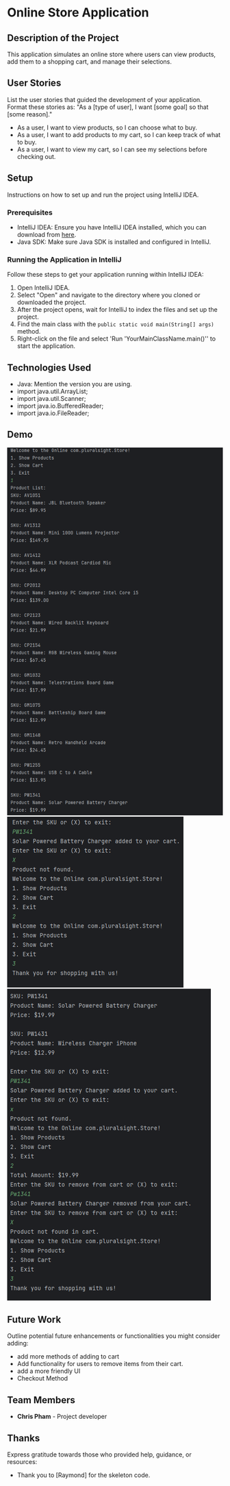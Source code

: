 # Online Store Application

## Description of the Project

This application simulates an online store where users can view products, add them to a shopping cart, and manage their selections.


## User Stories

List the user stories that guided the development of your application. Format these stories as: "As a [type of user], I want [some goal] so that [some reason]."

- As a user, I want to view products, so I can choose what to buy.
- As a user, I want to add products to my cart, so I can keep track of what to buy.
- As a user, I want to view my cart, so I can see my selections before checking out.

## Setup

Instructions on how to set up and run the project using IntelliJ IDEA.

### Prerequisites

- IntelliJ IDEA: Ensure you have IntelliJ IDEA installed, which you can download from [here](https://www.jetbrains.com/idea/download/).
- Java SDK: Make sure Java SDK is installed and configured in IntelliJ.

### Running the Application in IntelliJ

Follow these steps to get your application running within IntelliJ IDEA:

1. Open IntelliJ IDEA.
2. Select "Open" and navigate to the directory where you cloned or downloaded the project.
3. After the project opens, wait for IntelliJ to index the files and set up the project.
4. Find the main class with the `public static void main(String[] args)` method.
5. Right-click on the file and select 'Run 'YourMainClassName.main()'' to start the application.

## Technologies Used

- Java: Mention the version you are using.
- import java.util.ArrayList;
- import java.util.Scanner;
- import java.io.BufferedReader;
- import java.io.FileReader;

## Demo

<img alt="Screenshot 2024-10-24 015212.png" src="Screenshot%202024-10-24%20015212.png"/>
<img alt="Screenshot 2024-10-24 015231.png" src="Screenshot%202024-10-24%20015231.png"/>
<img alt="Screenshot 2024-10-24 015736.png" src="Screenshot%202024-10-24%20015736.png"/>

## Future Work

Outline potential future enhancements or functionalities you might consider adding:

- add more methods of adding to cart
- Add functionality for users to remove items from their cart.
- add a more friendly UI
- Checkout Method

## Team Members

- **Chris Pham** - Project developer

## Thanks

Express gratitude towards those who provided help, guidance, or resources:

- Thank you to [Raymond] for the skeleton code.

